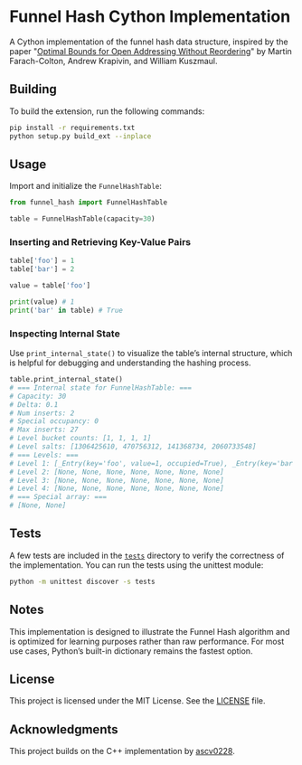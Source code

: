 # Funnel Hash Cython Implementation

A Cython implementation of the funnel hash data structure, inspired by the paper "[Optimal Bounds for Open Addressing Without Reordering](https://arxiv.org/abs/2501.02305)" by Martin Farach-Colton, Andrew Krapivin, and William Kuszmaul.

## Building

To build the extension, run the following commands:

```bash
pip install -r requirements.txt
python setup.py build_ext --inplace
```

## Usage

Import and initialize the `FunnelHashTable`:

```python
from funnel_hash import FunnelHashTable

table = FunnelHashTable(capacity=30)
```

### Inserting and Retrieving Key-Value Pairs

```python
table['foo'] = 1
table['bar'] = 2

value = table['foo']

print(value) # 1
print('bar' in table) # True
```

### Inspecting Internal State

Use `print_internal_state()` to visualize the table’s internal structure, which is helpful for debugging and understanding the hashing process.

```python
table.print_internal_state()
# === Internal state for FunnelHashTable: ===
# Capacity: 30
# Delta: 0.1
# Num inserts: 2
# Special occupancy: 0
# Max inserts: 27
# Level bucket counts: [1, 1, 1, 1]
# Level salts: [1306425610, 470756312, 141368734, 2060733548]
# === Levels: ===
# Level 1: [_Entry(key='foo', value=1, occupied=True), _Entry(key='bar', value=2, occupied=True), None, None, None, None, None]
# Level 2: [None, None, None, None, None, None, None]
# Level 3: [None, None, None, None, None, None, None]
# Level 4: [None, None, None, None, None, None, None]
# === Special array: ===
# [None, None]
```

## Tests

A few tests are included in the [`tests`](tests) directory to verify the correctness of the implementation. You can run the tests using the unittest module:

```bash
python -m unittest discover -s tests
```

## Notes

This implementation is designed to illustrate the Funnel Hash algorithm and is optimized for learning purposes rather than raw performance. For most use cases, Python’s built-in dictionary remains the fastest option.

## License

This project is licensed under the MIT License. See the [LICENSE](LICENSE) file.

## Acknowledgments

This project builds on the C++ implementation by [ascv0228](https://github.com/ascv0228/elastic-funnel-hashing).
